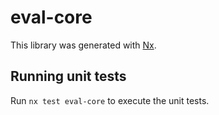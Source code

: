 # eval-core

This library was generated with [Nx](https://nx.dev).

## Running unit tests

Run `nx test eval-core` to execute the unit tests.
